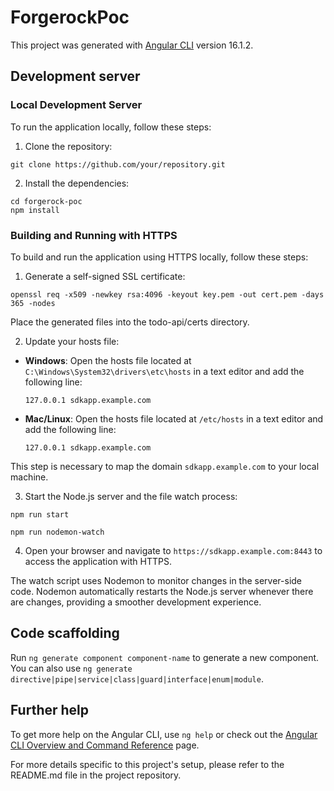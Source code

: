 # ForgerockPoc

This project was generated with [Angular CLI](https://github.com/angular/angular-cli) version 16.1.2.

## Development server

### Local Development Server

To run the application locally, follow these steps:

1. Clone the repository:

```shell
git clone https://github.com/your/repository.git
```

2. Install the dependencies:

```shell
cd forgerock-poc
npm install
```
### Building and Running with HTTPS

To build and run the application using HTTPS locally, follow these steps:

1. Generate a self-signed SSL certificate:

```shell
openssl req -x509 -newkey rsa:4096 -keyout key.pem -out cert.pem -days 365 -nodes
```
Place the generated files into the todo-api/certs directory.

2. Update your hosts file:

  - **Windows**: Open the hosts file located at `C:\Windows\System32\drivers\etc\hosts` in a text editor and add the following line:

    ```
    127.0.0.1 sdkapp.example.com
    ```

  - **Mac/Linux**: Open the hosts file located at `/etc/hosts` in a text editor and add the following line:

    ```
    127.0.0.1 sdkapp.example.com
    ```

   This step is necessary to map the domain `sdkapp.example.com` to your local machine.

3. Start the Node.js server and the file watch process:

```shell
npm run start
```

```shell
npm run nodemon-watch
```

4. Open your browser and navigate to `https://sdkapp.example.com:8443` to access the application with HTTPS.

The watch script uses Nodemon to monitor changes in the server-side code. Nodemon automatically restarts the Node.js server whenever there are changes, providing a smoother development experience.

## Code scaffolding

Run `ng generate component component-name` to generate a new component. You can also use `ng generate directive|pipe|service|class|guard|interface|enum|module`.

## Further help

To get more help on the Angular CLI, use `ng help` or check out the [Angular CLI Overview and Command Reference](https://angular.io/cli) page.

For more details specific to this project's setup, please refer to the README.md file in the project repository.
